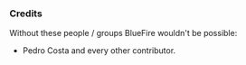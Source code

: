 ### Credits

Without these people / groups BlueFire wouldn't be possible:

* Pedro Costa and every other contributor.
